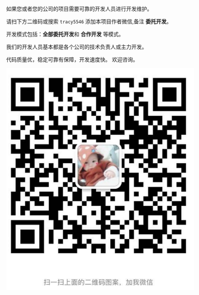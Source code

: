如果您或者您的公司的项目需要可靠的开发人员进行开发维护。

请扫下方二维码或搜索 `tracy5546`  添加本项目作者微信,备注  **委托开发**。

开发模式包括：**全部委托开发**和 **合作开发** 等模式。

我们的开发人员基本都是各个公司的技术负责人或主力开发。

代码质量优，稳定可靠有保障，开发速度快。 欢迎咨询。

![](./wechat.png)